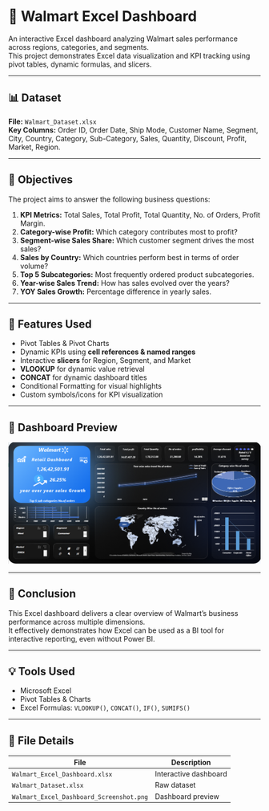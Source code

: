 # 🛒 Walmart Excel Dashboard

An interactive Excel dashboard analyzing Walmart sales performance across regions, categories, and segments.  
This project demonstrates Excel data visualization and KPI tracking using pivot tables, dynamic formulas, and slicers.

---

## 📊 Dataset
**File:** `Walmart_Dataset.xlsx`  
**Key Columns:** Order ID, Order Date, Ship Mode, Customer Name, Segment, City, Country, Category, Sub-Category, Sales, Quantity, Discount, Profit, Market, Region.

---

## 🎯 Objectives
The project aims to answer the following business questions:

1. **KPI Metrics:** Total Sales, Total Profit, Total Quantity, No. of Orders, Profit Margin.  
2. **Category-wise Profit:** Which category contributes most to profit?  
3. **Segment-wise Sales Share:** Which customer segment drives the most sales?  
4. **Sales by Country:** Which countries perform best in terms of order volume?  
5. **Top 5 Subcategories:** Most frequently ordered product subcategories.  
6. **Year-wise Sales Trend:** How has sales evolved over the years?  
7. **YOY Sales Growth:** Percentage difference in yearly sales.

---

## 🧩 Features Used
- Pivot Tables & Pivot Charts  
- Dynamic KPIs using **cell references & named ranges**  
- Interactive **slicers** for Region, Segment, and Market  
- **VLOOKUP** for dynamic value retrieval  
- **CONCAT** for dynamic dashboard titles  
- Conditional Formatting for visual highlights  
- Custom symbols/icons for KPI visualization  

---

## 📸 Dashboard Preview

![Walmart Excel Dashboard](https://github.com/AnandNeelakandan/Walmart-Excel-Dashboard/blob/main/Walmart_Excel_Dashboard_Screenshot.png)

---
## 🏁 Conclusion
This Excel dashboard delivers a clear overview of Walmart’s business performance across multiple dimensions.  
It effectively demonstrates how Excel can be used as a BI tool for interactive reporting, even without Power BI.

---

## 💡 Tools Used
- Microsoft Excel  
- Pivot Tables & Charts  
- Excel Formulas: `VLOOKUP()`, `CONCAT()`, `IF()`, `SUMIFS()`  

---

## 📂 File Details
| File | Description |
|------|--------------|
| `Walmart_Excel_Dashboard.xlsx` | Interactive dashboard |
| `Walmart_Dataset.xlsx` | Raw dataset |
| `Walmart_Excel_Dashboard_Screenshot.png` | Dashboard preview |
